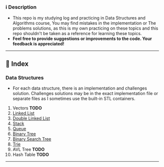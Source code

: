 ### ℹ️ Description
- This repo is my studying log and practicing in Data Structures and Algorithms course, You may find mistakes in the implementation or The problems solutions, as this is my own practicing on these topics and this repo shouldn't be taken as a reference for learning these topics.
- **Feel free to provide suggestions or improvements to the code. Your feedback is appreciated!**
---
## 📃 Index 
### Data Structures
- For each data structure, there is an implementation and challenges solution. Challenges solutions may be in the exact implementation file or separate files as I sometimes use the built-in STL containers.

1. Vectors **TODO**
2. [Linked List](/DS/Single%20Linked%20List/)
3. [Double Linked List](/DS/Double%20Linked%20List/)
4. [Stack](/DS/Stack/)
5. [Queue](/DS/Queue/)
6. [Binary Tree](/DS/Binary%20Tree/)
7. [Binary Search Tree](/DS/Binary%20Search%20Tree/)
8. [Trie](/DS/Trie/) 
9. AVL Tree **TODO**
10. Hash Table **TODO**

---